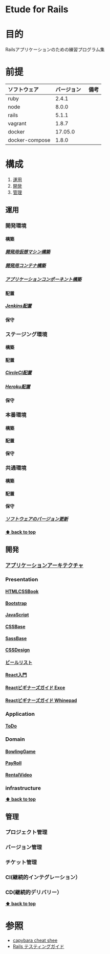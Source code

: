 Etude for Rails
===================

# 目的 #
Railsアプリケーションのための練習プログラム集

# 前提 #
| ソフトウェア   | バージョン   | 備考        |
|:---------------|:-------------|:------------|
| ruby           |2.4.1     |             |
| node           |8.0.0     |             |
| rails          |5.1.1　　　|             |
| vagrant        |1.8.7     |             |
| docker         |17.05.0   |             |
| docker-compose |1.8.0    |             |

# 構成 #
1. [運用](#運用)
1. [開発](#開発)
1. [管理](#管理)

## 運用
### 開発環境
#### 構築
##### [開発用仮想マシン構築](./ops/build_vagrant.md)
##### [開発用コンテナ構築](./ops/build_docker.md)
##### [アプリケーションコンポーネント構築](./ops/build_app_components.md)

#### 配置
##### [Jenkins配置](./ops/ship_jenkins.md)

#### 保守

### ステージング環境
#### 構築

#### 配置
##### [CircleCI配置](./ops/ship_circleci.md)
##### [Heroku配置](./ops/ship_heroku.md)

#### 保守

### 本番環境
#### 構築
#### 配置
#### 保守

### 共通環境
#### 構築
#### 配置
#### 保守
##### [ソフトウェアのバージョン更新](https://github.com/k2works/etude_for_rails/commit/5801ca56ab74b6e75145e37f475f453cd2881ce2)

**[⬆ back to top](#構成)**

## 開発
### [アプリケーションアーキテクチャ](./dev/app_architecture.md)
### Presentation
#### [HTMLCSSBook](dev/html_css_book/html_css_book.md)
#### [Bootstrap](dev/bootstrap/bootstrap.md)
#### [JavaScript](dev/javascript/javascript.md)
#### [CSSBase](dev/css_base/css_base.md)
#### [SassBase](dev/sass_base/sass_base.md) 
#### [CSSDesign](dev/css_design/css_design.md)
#### [ビールリスト](dev/beer_list/beer_list.md)
#### [React入門](dev/intro_to_react/intro_to_react.md) 
#### [Reactビギナーズガイド Exce](dev/react_beginners_guide/excel.md)
#### [Reactビギナーズガイド Whinepad](dev/react_beginners_guide/whinepad.md)
### Application
#### [ToDo](dev/todo/todo.md)
### Domain
#### [BowlingGame](dev/bowling_game/bowling_game.md)
#### [PayRoll](dev/payroll/payroll.md)
#### [RentalVideo](dev/rental_video/rental_video.md)
### infrastructure

**[⬆ back to top](#構成)**

## 管理
### プロジェクト管理

### バージョン管理

### チケット管理

### CI(継続的インテグレーション）

### CD(継続的デリバリー）

**[⬆ back to top](#構成)**

# 参照 #
+ [capybara cheat shee](https://gist.github.com/zhengjia/428105)
+ [Rails テスティングガイド](https://railsguides.jp/testing.html)